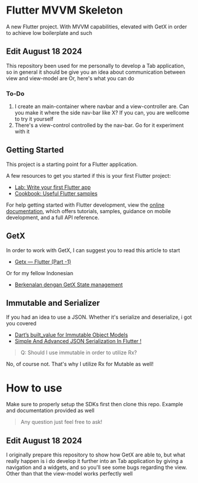 # Flutter MVVM Skeleton

A new Flutter project. With MVVM capabilities, elevated with GetX in order to achieve low boilerplate and such


## Edit August 18 2024

This repository been used for me personally to develop a Tab application, so in general it should be give you an idea about communication between view and view-model are
Or, here's what you can do

### To-Do

1. I create an main-container where navbar and a view-controller are. Can you make it where the side nav-bar like X? If you can, you are wellcome to try it yourself
2. There's a view-control controlled by the nav-bar. Go for it experiment with it

## Getting Started

This project is a starting point for a Flutter application.

A few resources to get you started if this is your first Flutter project:

- [Lab: Write your first Flutter app](https://docs.flutter.dev/get-started/codelab)
- [Cookbook: Useful Flutter samples](https://docs.flutter.dev/cookbook)

For help getting started with Flutter development, view the
[online documentation](https://docs.flutter.dev/), which offers tutorials,
samples, guidance on mobile development, and a full API reference.

## GetX

In order to work with GetX, I can suggest you to read this article to start

- [Getx — Flutter (Part -1)](https://medium.com/@gauravswarankar/getx-flutter-part-1-e1591db6ea12)

Or for my fellow Indonesian

- [Berkenalan dengan GetX State management](https://medium.com/arunatech/berkenalan-dengan-getx-state-management-a800b555bcb8)

## Immutable and Serializer

If you had an idea to use a JSON. Whether it's serialize and deserialize, i got you covered

- [Dart’s built_value for Immutable Object Models](https://medium.com/dartlang/darts-built-value-for-immutable-object-models-83e2497922d4#.48dyezxcl)
- [Simple And Advanced JSON Serialization In Flutter !](https://medium.com/@pranavpatil6251/simple-and-advanced-json-serialization-in-flutter-00dd93c9a2fe)

> Q: Should I use immutable in order to utilize Rx?

No, of course not. That's why I utilize Rx for Mutable as well!

# How to use

Make sure to properly setup the SDKs first then clone this repo. Example and documentation provided as well
> Any question just feel free to ask!

## Edit August 18 2024

I originally prepare this repository to show how GetX are able to, but what really happen is i do develop it further into an Tab application by giving a navigation and a widgets, and so you'll see some bugs regarding the view. Other than that the view-model works perfectly well

